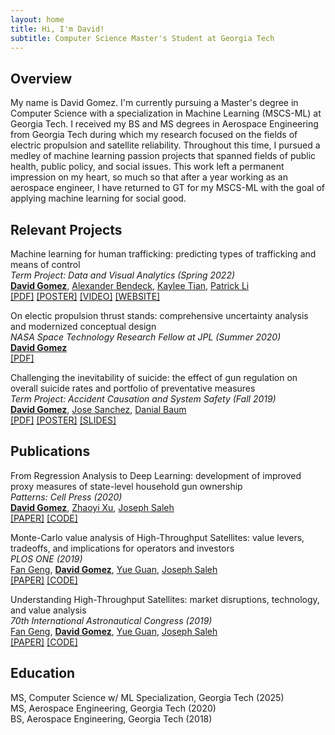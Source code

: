 ```yaml
---
layout: home
title: Hi, I'm David!
subtitle: Computer Science Master's Student at Georgia Tech
---
```


## Overview

My name is David Gomez. I'm currently pursuing a Master's degree in Computer Science with a specialization in Machine Learning (MSCS-ML) at Georgia Tech. I received my BS and MS degrees in Aerospace Engineering from Georgia Tech during which my research focused on the fields of electric propulsion and satellite reliability. Throughout this time, I pursued a medley of machine learning passion projects that spanned fields of public health, public policy, and social issues. This work left a permanent impression on my heart, so much so that after a year working as an aerospace engineer, I have returned to GT for my MSCS-ML with the goal of applying machine learning for social good.

## Relevant Projects

Machine learning for human trafficking: predicting types of trafficking and means of control \
_Term Project: Data and Visual Analytics (Spring 2022)_ \
  [**David Gomez**](https://scholar.google.com/citations?user=YmsZnXAAAAAJ&hl=en&oi=sra),
  [Alexander Bendeck](https://alexanderbendeck.github.io/projects.html),
  [Kaylee Tian](https://www.linkedin.com/in/kaylee-nianhan-tian/),
  [Patrick Li](https://www.linkedin.com/in/patrick-li-0/) \
  [[PDF]](https://drive.google.com/file/d/1ZF1bpdqYRzA3Kcm1SRkUFkqupeNLzdAy/view?usp=sharing)
  [[POSTER]](https://drive.google.com/file/d/1z7QcypF5xcn1TSfJu9RjZayP8_fafuvX/view?usp=sharing)
  [[VIDEO]](https://youtu.be/GltcIuAIdTc)
  [[WEBSITE]](https://alexanderbendeck.shinyapps.io/human-trafficking-app/)

On electic propulsion thrust stands: comprehensive uncertainty analysis and modernized conceptual design \
_NASA Space Technology Research Fellow at JPL (Summer 2020)_ \
  [**David Gomez**](https://scholar.google.com/citations?user=YmsZnXAAAAAJ&hl=en&oi=sra) \
  [[PDF]](https://drive.google.com/file/d/13bFrEk7PkWAY2GqFmNS_l3zvok1wE9Wj/view?usp=sharing)

Challenging the inevitability of suicide: the effect of gun regulation on overall suicide rates and portfolio of preventative measures \
_Term Project: Accident Causation and System Safety (Fall 2019)_ \
  [**David Gomez**](https://scholar.google.com/citations?user=YmsZnXAAAAAJ&hl=en&oi=sra),
  [Jose Sanchez](https://www.linkedin.com/in/jose-c-sanchez/),
  [Danial Baum](https://www.linkedin.com/in/daniel-baum-ae/) \
  [[PDF]](https://drive.google.com/file/d/1eBo4348ehcbSQ8zs2ny8W4vIRXymCLcg/view?usp=sharing)
  [[POSTER]](https://drive.google.com/file/d/1ATBb5rhDqnycLfk0daZcIRXaoVfniZDy/view?usp=sharing)
  [[SLIDES]](https://drive.google.com/file/d/14bEKiji_KDBISvT7OCuvAQOwNU6QED1U/view?usp=sharing)

## Publications

From Regression Analysis to Deep Learning: development of improved proxy measures of state-level household gun ownership \
_Patterns: Cell Press (2020)_ \
  [**David Gomez**](https://scholar.google.com/citations?user=YmsZnXAAAAAJ&hl=en&oi=sra),
  [Zhaoyi Xu](https://scholar.google.com/citations?user=AlaqLgcAAAAJ&hl=en&oi=sra),
  [Joseph Saleh](https://scholar.google.com/citations?user=oewjyycAAAAJ&hl=en&oi=sra) \
  [[PAPER]](https://www.cell.com/action/showPdf?pii=S2666-3899%2820%2930202-6)
  [[CODE]](https://github.com/dbgomez94/gun-ownership-proxy)

Monte-Carlo value analysis of High-Throughput Satellites: value levers, tradeoffs, and implications for operators and investors \
_PLOS ONE (2019)_ \
  [Fan Geng](https://scholar.google.com/citations?user=VC7KrQQAAAAJ&hl=en&oi=sra),
  [**David Gomez**](https://scholar.google.com/citations?user=YmsZnXAAAAAJ&hl=en&oi=sra),
  [Yue Guan](https://scholar.google.com/citations?user=Gr0QHIEAAAAJ&hl=en&oi=sra),
  [Joseph Saleh](https://scholar.google.com/citations?user=oewjyycAAAAJ&hl=en&oi=sra) \
  [[PAPER]](https://journals.plos.org/plosone/article/file?id=10.1371/journal.pone.0222133&type=printable)
  [[CODE]](https://github.com/dbgomez94/high-throughput-satellites)

Understanding High-Throughput Satellites: market disruptions, technology, and value analysis \
_70th International Astronautical Congress (2019)_ \
  [Fan Geng](https://scholar.google.com/citations?user=VC7KrQQAAAAJ&hl=en&oi=sra),
  [**David Gomez**](https://scholar.google.com/citations?user=YmsZnXAAAAAJ&hl=en&oi=sra),
  [Yue Guan](https://scholar.google.com/citations?user=Gr0QHIEAAAAJ&hl=en&oi=sra),
  [Joseph Saleh](https://scholar.google.com/citations?user=oewjyycAAAAJ&hl=en&oi=sra) \
  [[PAPER]](http://iafastro.directory/iac/archive/browse/IAC-19/E3/3/49731/)
  [[CODE]](https://github.com/dbgomez94/high-throughput-satellites)

## Education

MS, Computer Science w/ ML Specialization, Georgia Tech (2025) \
MS, Aerospace Engineering, Georgia Tech (2020) \
BS, Aerospace Engineering, Georgia Tech (2018)
